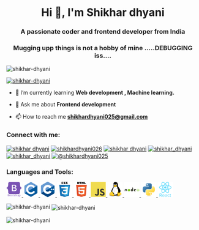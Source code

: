 <h1 align="center">Hi 👋, I'm Shikhar dhyani</h1>
<h3 align="center">A passionate coder and frontend developer from India</h3>
<h3 align="center">Mugging upp  things is not a hobby of mine .....DEBUGGING iss....</h3>

<p align="left"> <img src="https://komarev.com/ghpvc/?username=shikhar-dhyani&label=Profile%20views&color=0e75b6&style=flat" alt="shikhar-dhyani" /> </p>

<p align="left"> <a href="https://github.com/ryo-ma/github-profile-trophy"><img src="https://github-profile-trophy.vercel.app/?username=shikhar-dhyani" alt="shikhar-dhyani" /></a> </p>

- 🌱 I’m currently learning **Web development , Machine learning.**


- 💬 Ask me about **Frontend development**                                            

- 📫 How to reach me **shikhardhyani025@gmail.com**

<h3 align="left">Connect with me:</h3>
<p align="left">
<a href="https://linkedin.com/in/shikhar dhyani" target="blank"><img align="center" src="https://raw.githubusercontent.com/rahuldkjain/github-profile-readme-generator/master/src/images/icons/Social/linked-in-alt.svg" alt="shikhar dhyani" height="30" width="40" /></a>
<a href="https://instagram.com/shikhardhyani026" target="blank"><img align="center" src="https://raw.githubusercontent.com/rahuldkjain/github-profile-readme-generator/master/src/images/icons/Social/instagram.svg" alt="shikhardhyani026" height="30" width="40" /></a>
<a href="https://www.youtube.com/c/shikhar dhyani" target="blank"><img align="center" src="https://raw.githubusercontent.com/rahuldkjain/github-profile-readme-generator/master/src/images/icons/Social/youtube.svg" alt="shikhar dhyani" height="30" width="40" /></a>
<a href="https://www.codechef.com/users/sdhyani" target="blank"><img align="center" src="https://cdn.jsdelivr.net/npm/simple-icons@3.1.0/icons/codechef.svg" alt="shikhar_dhyani" height="30" width="40" /></a>
<a href="https://www.leetcode.com/shikhar_dhyani" target="blank"><img align="center" src="https://raw.githubusercontent.com/rahuldkjain/github-profile-readme-generator/master/src/images/icons/Social/leet-code.svg" alt="shikhar_dhyani" height="30" width="40" /></a>
<a href="https://www.hackerearth.com/@shikhardhyani025" target="blank"><img align="center" src="https://raw.githubusercontent.com/rahuldkjain/github-profile-readme-generator/master/src/images/icons/Social/hackerearth.svg" alt="@shikhardhyani025" height="30" width="40" /></a>
</p>

<h3 align="left">Languages and Tools:</h3>
<p align="left"> <a href="https://getbootstrap.com" target="_blank" rel="noreferrer"> <img src="https://raw.githubusercontent.com/devicons/devicon/master/icons/bootstrap/bootstrap-plain-wordmark.svg" alt="bootstrap" width="40" height="40"/> </a> <a href="https://www.cprogramming.com/" target="_blank" rel="noreferrer"> <img src="https://raw.githubusercontent.com/devicons/devicon/master/icons/c/c-original.svg" alt="c" width="40" height="40"/> </a> <a href="https://www.w3schools.com/cpp/" target="_blank" rel="noreferrer"> <img src="https://raw.githubusercontent.com/devicons/devicon/master/icons/cplusplus/cplusplus-original.svg" alt="cplusplus" width="40" height="40"/> </a> <a href="https://www.w3schools.com/css/" target="_blank" rel="noreferrer"> <img src="https://raw.githubusercontent.com/devicons/devicon/master/icons/css3/css3-original-wordmark.svg" alt="css3" width="40" height="40"/> </a> <a href="https://www.w3.org/html/" target="_blank" rel="noreferrer"> <img src="https://raw.githubusercontent.com/devicons/devicon/master/icons/html5/html5-original-wordmark.svg" alt="html5" width="40" height="40"/> </a> <a href="https://developer.mozilla.org/en-US/docs/Web/JavaScript" target="_blank" rel="noreferrer"> <img src="https://raw.githubusercontent.com/devicons/devicon/master/icons/javascript/javascript-original.svg" alt="javascript" width="40" height="40"/> </a> <a href="https://www.linux.org/" target="_blank" rel="noreferrer"> <img src="https://raw.githubusercontent.com/devicons/devicon/master/icons/linux/linux-original.svg" alt="linux" width="40" height="40"/> </a> <a href="https://nodejs.org" target="_blank" rel="noreferrer"> <img src="https://raw.githubusercontent.com/devicons/devicon/master/icons/nodejs/nodejs-original-wordmark.svg" alt="nodejs" width="40" height="40"/> </a> <a href="https://www.python.org" target="_blank" rel="noreferrer"> <img src="https://raw.githubusercontent.com/devicons/devicon/master/icons/python/python-original.svg" alt="python" width="40" height="40"/> </a> <a href="https://reactjs.org/" target="_blank" rel="noreferrer"> <img src="https://raw.githubusercontent.com/devicons/devicon/master/icons/react/react-original-wordmark.svg" alt="react" width="40" height="40"/> </a> </p>

<p><img align="left" src="https://github-readme-stats.vercel.app/api/top-langs?username=shikhar-dhyani&show_icons=true&locale=en&layout=compact" alt="shikhar-dhyani" /></p>

<p>&nbsp;<img align="center" src="https://github-readme-stats.vercel.app/api?username=shikhar-dhyani&show_icons=true&locale=en" alt="shikhar-dhyani" /></p>

<p><img align="center" src="https://github-readme-streak-stats.herokuapp.com/?user=shikhar-dhyani&" alt="shikhar-dhyani" /></p>
